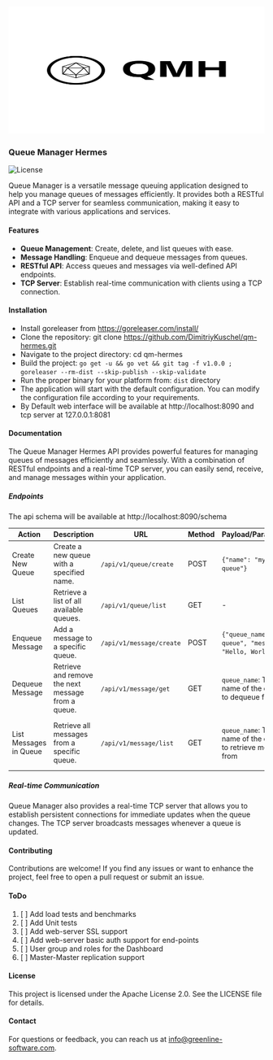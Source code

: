 
<center><img src="https://raw.githubusercontent.com/DimitriyKuschel/qm-hermes/master/public/img/logo-black.svg" alt="Alt Text" width="100%" height="250"></center>

### Queue Manager Hermes
![License](https://img.shields.io/badge/license-Apache%202.0-blue.svg)

Queue Manager is a versatile message queuing application designed to help you manage queues of messages efficiently. It provides both a RESTful API and a TCP server for seamless communication, making it easy to integrate with various applications and services.

#### Features

* **Queue Management**: Create, delete, and list queues with ease.
* **Message Handling**: Enqueue and dequeue messages from queues.
* **RESTful API**: Access queues and messages via well-defined API endpoints.
* **TCP Server**: Establish real-time communication with clients using a TCP connection.

#### Installation
* Install goreleaser from https://goreleaser.com/install/
* Clone the repository: git clone https://github.com/DimitriyKuschel/qm-hermes.git
* Navigate to the project directory: cd qm-hermes
* Build the project: `go get -u && go vet && git tag -f v1.0.0 ; goreleaser --rm-dist --skip-publish --skip-validate`
* Run the proper binary for your platform from: `dist` directory 
* The application will start with the default configuration. You can modify the configuration file according to your requirements.
* By Default web interface will be available at http://localhost:8090 and tcp server at 127.0.0.1:8081

#### Documentation

The Queue Manager Hermes API provides powerful features for managing queues of messages efficiently and seamlessly. With a combination of RESTful endpoints and a real-time TCP server, you can easily send, receive, and manage messages within your application.

##### Endpoints
The api schema will be available at http://localhost:8090/schema

| Action                 | Description                                      | URL            | Method | Payload/Parameters                                         | Response                         |
|------------------------|--------------------------------------------------|----------------|--------|------------------------------------------------------------|----------------------------------|
| Create New Queue       | Create a new queue with a specified name.       | `/api/v1/queue/create`   | POST   | `{"name": "my-queue"}`                                     | Status 201 Created               |
| List Queues            | Retrieve a list of all available queues.        | `/api/v1/queue/list`  | GET    | -                                                          | `["queue1", "queue2", "queue3"]` |
| Enqueue Message        | Add a message to a specific queue.              | `/api/v1/message/create` | POST   | `{"queue_name": "my-queue", "message": "Hello, World!"}` | Status 201 Created               |
| Dequeue Message        | Retrieve and remove the next message from a queue.| `/api/v1/message/get` | GET    | `queue_name`: The name of the queue to dequeue from       | `"Hello, World!"`                |
| List Messages in Queue| Retrieve all messages from a specific queue.    | `/api/v1/message/list` | GET    | `queue_name`: The name of the queue to retrieve messages from| `["Message 1", "Message 2", "Message 3"]` | 


##### Real-time Communication

Queue Manager also provides a real-time TCP server that allows you to establish persistent connections for immediate updates when the queue changes. The TCP server broadcasts messages whenever a queue is updated.

#### Contributing

Contributions are welcome! If you find any issues or want to enhance the project, feel free to open a pull request or submit an issue.

#### ToDo
1. [ ] Add load tests and benchmarks
2. [ ] Add Unit tests
3. [ ] Add web-server SSL support
4. [ ] Add web-server basic auth support for end-points
5. [ ] User group and roles for the Dashboard
6. [ ] Master-Master replication support


#### License

This project is licensed under the Apache License 2.0. See the LICENSE file for details.

#### Contact

For questions or feedback, you can reach us at info@greenline-software.com.